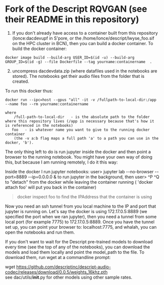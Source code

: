 # Fork of the Descript RQVGAN (see their README in this repository)

1) If you don't already have access to a container built from this repository (lonce:dacdevupf in S'pore, or the /home/lonce/descript/lwyse_foo.sif on the HPC cluster in BCN), then you can build a docker container. 
To build the docker container:
```
docker image build --build-arg USER_ID=$(id -u) --build-arg GROUP_ID=$(id -g) --file Dockerfile --tag yourname:containername  .
```

2) uncompress dacdevdata.zip (where datafiles used in the notebooks are stored). The notebooks get their audio files from the folder that is created.

To run this docker thus:
```
docker run --ipc=host --gpus "all" -it -v /fullpath-to-local-dir:/app --name foo --rm yourname:containername
```
>  
    where
        /full-path-to-local-dir   - is the absolute path to the folder where this repository lives (/app is necessary because that's how it is referenced in the notebooks)
       foo   - is whatever name you want to give to the running docker container
        (the -v a:b flag maps a full path 'a' to a path you can use in the docker, 'b').

   The only thing left to do is run jupyter inside the docker and then point a browser to the running notebook. You might have your own way of doing this, but because I am running remotely, I do it this way:

   Inside the docker I run jupyter notebooks:
user> jupyter lab --no-browser --port=8889 --ip=0.0.0.0  &
 to run jupyter in the background, then
user> ^P ^Q
  to "detach" from the docker while leaving the container running ( 'docker attach foo' will put you back in the container)

> docker inspect foo
       to find the IPAddress that the container is using

Now you need an ssh tunnel from you local machine to the IP and port that jupyter is running on.  Let's say the docker is using
172.17.0.5:8889  (we specified the port when we ran jupyter), then you need a tunnel from some local port (for example 7775) to 172.17.0.5:8889.
Once you have the tunnel set up, you can point your browser to:
localhost:7775, and whalah, you can open the notebooks and run them.

If you don't want to wait for the Descript pre-trained models to download every time (see the top of any of the notebooks), you can download the models and load them locally and point the model_path to the file. To download them, run wget at a commandline prompt:  

wget https://github.com/descriptinc/descript-audio-codec/releases/download/0.0.5/weights_16khz.pth  
see dac/utils/__init__.py for other models using other sample rates.
